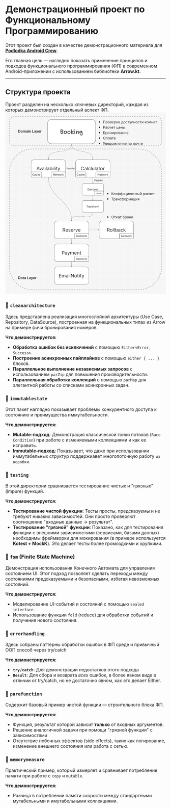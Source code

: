 # Демонстрационный проект по Функциональному Программированию

Этот проект был создан в качестве демонстрационного материала для **[Podlodka Android Crew](https://podlodka.io/droidcrew)**.

Его главная цель — наглядно показать применение принципов и подходов функционального программирования (ФП) в современном Android-приложении с использованием библиотеки **Arrow.kt**.

---

## Структура проекта

Проект разделен на несколько ключевых директорий, каждая из которых демонстрирует отдельный аспект ФП.
![Изображение][1]

### 📂 `cleanarchitecture`

Здесь представлена реализация многослойной архитектуры (Use Case, Repository, DataSource), построенная на функциональных типах из Arrow на примере фичи бронирования номеров.

**Что демонстрируется:**
- **Обработка ошибок без исключений** с помощью `Either<Error, Success>`.
- **Построение асинхронных пайплайнов** с помощью `either { ... }` блоков.
- **Параллельное выполнение независимых запросов** с использованием `parZip` для повышения производительности.
- **Параллельная обработка коллекций** с помощью `parMap` для элегантной работы со списками асинхронных задач.

### 📂 `immutablestate`

Этот пакет наглядно показывает проблемы конкурентного доступа к состоянию и преимущества иммутабельности.

**Что демонстрируется:**
- **Mutable-подход**: Демонстрация классической гонки потоков (`Race Condition`) при работе с изменяемыми коллекциями и как ее исправить.
- **Immutable-подход**: Показывает, что даже при использовании иммутабельных структур поддержиавет многопоточную работу `из коробки`.

### 📂 `testing`

В этой директории сравнивается тестирование чистых и "грязных" (impure) функций.

**Что демонстрируется:**
- **Тестирование чистой функции**: Тесты просты, предсказуемы и не требуют никаких зависимостей. Они просто проверяют соотношение "входные данные -> результат".
- **Тестирование "грязной" функции**: Показано, как для тестирования функции с внешними зависимостями (сервисами, базами данных) необходимы фреймворки для мокирования (в примере используется **Kotest + MockK**). Это делает тесты более громоздкими и хрупкими.

### 📂 `fsm` (Finite State Machine)

Демонстрация использования Конечного Автомата для управления состоянием UI. Этот подход позволяет сделать переходы между состояниями предсказуемыми и безопасными, избегая невозможных состояний.

**Что демонстрируется:**
- Моделирование UI-событий и состояний с помощью `sealed interface`.
- Использование функции `fold` (reduce) для обработки событий и получения нового состояния.

### 📂 `errorhandling`

Здесь собраны паттерны обработки ошибок в ФП среде и привычный ООП способ через try/catch

**Что демонстрируется:**
- **`try/catch`**: Для демонстрации недостатков этого подхода
- **`Result`**: Для сбора и возврата *всех* ошибок, в более явном виде в отличии от try/catch, но не достаточно явном, как это делает Either.

### 📂 `purefunction`

Содержит базовый пример чистой функции — строительного блока ФП.

**Что демонстрируется:**
- Функция, результат которой зависит **только** от входных аргументов.
- Решение аналогичной задачи при помощи "грязной функции" с зависимостями
- Отсутствие побочных эффектов (side effects), таких как логирование, изменение внешнего состояния или работа с сетью.

### 📂 `memorymeasure`

Практический пример, который измеряет и сравнивает потребление памяти при работе с `copy` и `mutable`.

**Что демонстрируется:**
- Разница в потреблении памяти скорости между стандартными мутабельными и имутабельными коллекциями.

[1]: https://github.com/realist-pessimist/Podlodka-FP-Sample/blob/main/app/src/main/assets/%D0%A2%D0%97.webp
